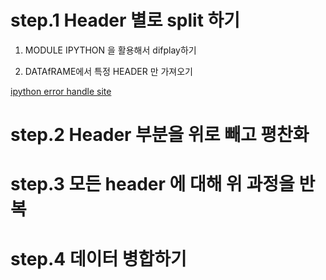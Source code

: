 # **step.1 Header 별로 split 하기**

1. MODULE IPYTHON 을 활용해서 difplay하기   

2. DATAfRAME에서 특정 HEADER 만 가져오기



[ipython error handle site](https://stackoverflow.com/questions/45179915/importerror-no-module-named-ipython)

# **step.2 Header 부분을 위로 빼고 평찬화**

# **step.3 모든 header 에 대해 위 과정을 반복**

# **step.4 데이터 병합하기**
